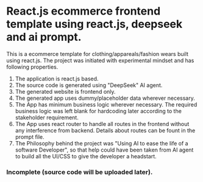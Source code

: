 # React.js ecommerce frontend template using react.js, deepseek and ai prompt.
This is a ecommerce template for clothing/appareals/fashion wears built using react.js. The project was initiated with experimental mindset and has following properties.
1. The application is react.js based.
2. The source code is generated using "DeepSeek" AI agent.
3. The generated website is frontend only.
4. The generated app uses dummy/placeholder data wherever necessary.
5. The App has minimum business logic wherever necessary. The required business logic was left blank for hardcoding later according to the stakeholder requirement.
6. The App uses react router to handle all routes in the frontend without any interference from backend. Details about routes can be fount in the prompt file.
7. The Philosophy behind the project was "Using AI to ease the life of a software Developer", so that help could have been taken from AI agent to build all the UI/CSS to give the developer a headstart.

### Incomplete (source code will be uploaded later).
